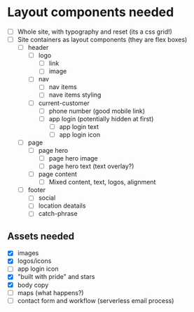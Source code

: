 # Layout components needed

- [ ] Whole site, with typography and reset (its a css grid!)
- [ ] Site containers as layout components (they are flex boxes)
  - [ ] header
    - [ ] logo
      - [ ] link
      - [ ] image
    - [ ] nav
      - [ ] nav items
      - [ ] nave items styling
    - [ ] current-customer
      - [ ] phone number (good mobile link)
      - [ ] app login (potentially hidden at first)
        - [ ] app login text
        - [ ] app login icon
  - [ ] page
    - [ ] page hero
      - [ ] page hero image
      - [ ] page hero text (text overlay?)
    - [ ] page content
      - [ ] Mixed content, text, logos, alignment
  - [ ] footer
    - [ ] social
    - [ ] location deatails
    - [ ] catch-phrase

## Assets needed

- [x] images
- [x] logos/icons
- [ ] app login icon
- [x] "built with pride" and stars
- [x] body copy
- [ ] maps (what happens?)
- [ ] contact form and workflow (serverless email process)
